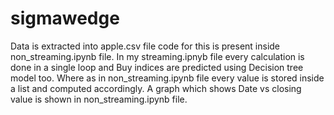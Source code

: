 # sigmawedge
Data is extracted into apple.csv file code for this is present inside non_streaming.ipynb file.
In my streaming.ipnyb file every calculation is done in a single loop and Buy indices are predicted using Decision tree model too.
Where as in non_streaming.ipynb file every value is stored inside a list and computed accordingly.
A graph which shows Date vs closing value is shown in non_streaming.ipynb file.
